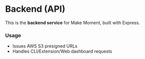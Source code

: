 # Backend (API)

This is the **backend service** for Make Moment, built with Express.  

### Usage

- Issues AWS S3 presigned URLs
- Handles CLI/Extension/Web dashboard requests
